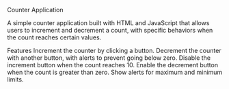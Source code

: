 
Counter Application

A simple counter application built with HTML and JavaScript that allows users to increment and decrement a count, with specific behaviors when the count reaches certain values.

Features
Increment the counter by clicking a button.
Decrement the counter with another button, with alerts to prevent going below zero.
Disable the increment button when the count reaches 10.
Enable the decrement button when the count is greater than zero.
Show alerts for maximum and minimum limits.